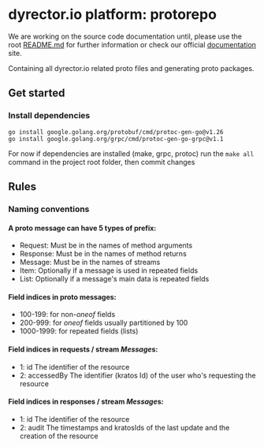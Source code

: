 # dyrector.io platform: protorepo

We are working on the source code documentation until, please use the root [README.md](../README.md) for further information or check our official [documentation](https://docs.dyrector.io/) site.

Containing all dyrector.io related proto files and generating proto packages.

## Get started

### Install dependencies

```
go install google.golang.org/protobuf/cmd/protoc-gen-go@v1.26
go install google.golang.org/grpc/cmd/protoc-gen-go-grpc@v1.1
```

For now if dependencies are installed (make, grpc, protoc) run the `make all` command in the project root folder, then commit changes

## Rules

### Naming conventions

#### A proto message can have 5 types of prefix:

-   Request: Must be in the names of method arguments
-   Response: Must be in the names of method returns
-   Message: Must be in the names of streams
-   Item: Optionally if a message is used in repeated fields
-   List: Optionally if a message's main data is repeated fields

#### Field indices in proto messages:

-   100-199: for non-_oneof_ fields
-   200-999: for _oneof_ fields usually partitioned by 100
-   1000-1999: for repeated fields (lists)

#### Field indices in requests / stream *Message*s:

-   1: id The identifier of the resource
-   2: accessedBy The identifier (kratos Id) of the user who's requesting the resource

#### Field indices in responses / stream *Message*s:

-   1: id The identifier of the resource
-   2: audit The timestamps and kratosIds of the last update and the creation of the resource
